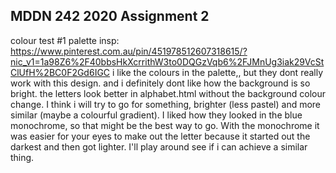 ## MDDN 242 2020 Assignment 2

colour test #1
palette insp: https://www.pinterest.com.au/pin/451978512607318615/?nic_v1=1a98Z6%2F40bbsHkXcrrithW3to0DQGzVqb6%2FJMnUg3iak29VcStClUfH%2BC0F2Gd6IGC
i like the colours in the palette,, but they dont really work with this design. and i definitely dont like how the background is so bright. the letters look better in alphabet.html without the background colour change. 
I think i will try to go for something, brighter (less pastel) and more similar (maybe a colourful gradient). I liked how they looked in the blue monochrome, so that might be the best way to go. With the monochrome it was easier for your eyes to make out the letter because it started out the darkest and then got lighter. I'll play around see if i can achieve a similar thing.